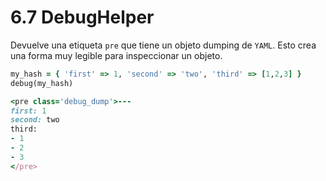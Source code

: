 # 6.7 DebugHelper

Devuelve una etiqueta `pre` que tiene un objeto dumping de `YAML`. Esto crea una forma muy legible para inspeccionar un objeto.

```ruby
my_hash = { 'first' => 1, 'second' => 'two', 'third' => [1,2,3] }
debug(my_hash)
```

```ruby
<pre class='debug_dump'>---
first: 1
second: two
third:
- 1
- 2
- 3
</pre>
```



